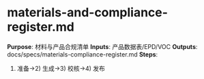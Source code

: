 # materials-and-compliance-register.md

**Purpose**: 材料与产品合规清单
**Inputs**: 产品数据表/EPD/VOC
**Outputs**: docs/specs/materials-compliance-register.md
**Steps**:

1. 准备→2) 生成→3) 校核→4) 发布
